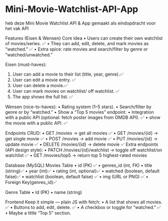 # Mini-Movie-Watchlist-API-App
heb deze Mini Movie Watchlist API &amp; App gemaakt als eindopdracht voor het vak API

Features (Eisen & Wensen)
Core Idea
•	Users can create their own watchlist of movies/series. ✅
•	They can add, edit, delete, and mark movies as “watched.” ✅
•	Extra spice: rate movies and search/filter by genre or “watched/unwatched.”

Eisen (must-haves):
1.	User can add a movie to their list (title, year, genre).✅
2.	User can edit a movie entry. ✅
3.	User can delete a movie.✅
4.	User can mark movies on watchlist/ off watchlist. ✅
5.	The app shows the full list. ✅
   
Wensen (nice-to-haves):
•	Rating system (1–5 stars). 
•	Search/filter by genre or by “watched.”
•	Show a “Top 5 movies” endpoint.
•	Integration with a public API (optional: fetch poster images from OMDB API). ✅
•   show the movie with a public API. ✅

Endpoints
CRUD:
•	GET /movies → get all movies ✅
•	GET /movies/{id} → get single movie ✅
•	POST /movies → add movie ✅
•	PUT /movies/{id} → update movie ✅
•	DELETE /movies/{id} → delete movie ✅
Extra endpoints (API design style):
•	PATCH /movies/{id}/watchlist → toggle off watchlist/on watchlist ✅
•	GET /movies/top5 → return top 5 highest-rated movies

Database (MySQL)
Movies Table
•	id (PK) ✅
• genres_id (int, FK)
•	title (string)✅
•	year (int)✅
•	rating (int, optional)✅
•	watched (boolean, default false)✅
• watchlist (boolean, default false) ✅
• img (URL or PNG) ✅
•	Foreign Key(genres_id)✅

Genre Table
• Id (PK)
• name (string)

Frontend
Keep it simple — plain JS with fetch:
•	A list that shows all movies. ✅
•	Buttons to add, edit, delete. ✅
•	A checkbox or toggle for “watched.” ✅
•	Maybe a little “Top 5” section. 
